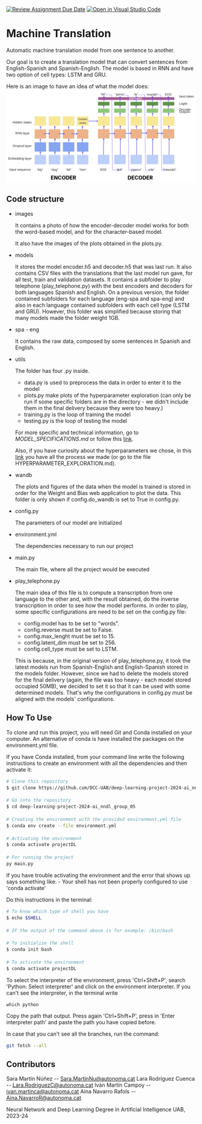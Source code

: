 [![Review Assignment Due Date](https://classroom.github.com/assets/deadline-readme-button-24ddc0f5d75046c5622901739e7c5dd533143b0c8e959d652212380cedb1ea36.svg)](https://classroom.github.com/a/jPcQNmHU)
[![Open in Visual Studio Code](https://classroom.github.com/assets/open-in-vscode-718a45dd9cf7e7f842a935f5ebbe5719a5e09af4491e668f4dbf3b35d5cca122.svg)](https://classroom.github.com/online_ide?assignment_repo_id=14935852&assignment_repo_type=AssignmentRepo)
# Machine Translation
Automatic machine translation model from one sentence to another.

Our goal is to create a translation model that can convert sentences from English-Spanish and Spanish-English. The model is based in RNN and have two option of cell types: LSTM and GRU.

Here is an image to have an idea of what the model does:
![Model Image](https://github.com/DCC-UAB/deep-learning-project-2024-ai_nndl_group_05/blob/main/images/image_model.png?raw=true)

## Code structure
* images

    It contains a photo of how the encoder-decoder model works for both the word-based model, and for the character-based model. 
    
    It also have the images of the plots obtained in the plots.py.

* models

    It stores the model encoder.h5 and decoder.h5 that was last run. It also contains CSV files with the translations that the last model run gave, for all test, train and validation datasets. It contains a subfolder to play telephone (play_telephone.py) with the best encoders and decoders for both languages Spanish and English. On a previous version, the folder contained subfolders for each language (eng-spa and spa-eng) and also in each language contained subfolders with each cell type (LSTM and GRU). However, this folder was simplified because storing that many models made the folder weight 1GB.

* spa - eng

    It contains the raw data, composed by some sentences in Spanish and English.

* utils

    The folder has four .py inside.
    - data.py is used to preprocess the data in order to enter it to the model
    - plots.py make plots of the hyperparameter exploration (can only be run if some specific folders are in the directory - we didn't include them in the final delivery because they were too heavy.)
    - training.py is the loop of training the model
    - testing.py is the loop of testing the model
    
    For more specific and technical information, go to *MODEL_SPECIFICATIONS.md* or follow this [link](https://github.com/DCC-UAB/deep-learning-project-2024-ai_nndl_group_05/blob/main/MODEL_SPECIFICATIONS.md).
    
    Also, if you have curiosity about the hyperparameters we chose, in this [link](https://github.com/DCC-UAB/deep-learning-project-2024-ai_nndl_group_05/blob/main/HYPERPARAMETER_EXPLORATION.md) you have all the process we made (or go to the file HYPERPARAMETER_EXPLORATION.md).

* wandb

    The plots and figures of the data when the model is trained is stored in order for the Weight and Bias web application to plot the data. This folder is only shown if config.do_wandb is set to True in config.py.

* config.py

    The parameters of our model are initialized

* environment.yml

    The dependencies necessary to run our project

* main.py

    The main file, where all the project would be executed

* play_telephone.py

    The main idea of this file is to compute a transcription from one language to the other and, with the result obtained, do the inverse transcription in order to see how the model performs. In order to play, some specific configurations are need to be set on the config.py file:
  - config.model has to be set to "words".
  - config.reverse must be set to False.
  - config.max_lenght must be set to 15.
  - config.latent_dim must be set to 256.
  - config.cell_type must be set to LSTM.
  
  This is because, in the original version of play_telephone.py, it took the latest models run from Spanish-English and English-Spanish stored in the models folder. However, since we had to delete the models stored for the final delivery (again, the file was too heavy - each model stored occupied 50MB), we decided to set it so that it can be used with some determined models. That's why the configurations in config.py must be aligned with the models' configurations.
 

## How To Use
To clone and run this project, you will need Git and Conda installed on your computer.
An alternative of conda is have installed the packages on the environment.yml file.

If you have Conda installed, from your command line write the following instructions to create an environment with all the dependencies and then activate it:

```bash
# Clone this repository
$ git clone https://github.com/DCC-UAB/deep-learning-project-2024-ai_nndl_group_05

# Go into the repository
$ cd deep-learning-project-2024-ai_nndl_group_05

# Creating the environment with the provided environment.yml file
$ conda env create --file environment.yml

# Activating the environment
$ conda activate projectDL

# For running the project
py main.py
```

If you have trouble activating the environment and the error that shows up says something like:
    -  Your shell has not been properly configured to use 'conda activate'

Do this instructions in the terminal:
```bash
# To know which type of shell you have 
$ echo $SHELL

# IF the output of the command above is for example: /bin/bash  

# To initialize the shell 
$ conda init bash

# To activate the environment
$ conda activate projectDL
```

To select the interpreter of the environment, press 'Ctrl+Shift+P', search 'Python: Select interpreter' and click on the environment interpreter.
If you can't see the interpreter, in the terminal write
```
which python
```
Copy the path that output. Press again 'Ctrl+Shift+P', press in 'Enter interpreter path' and paste the path you have copied before.



In case that you can't see all the branches, run the command:
```bash
git fetch --all
```


## Contributors
Sara Martín Núñez -- Sara.MartinNu@autonoma.cat
Lara Rodríguez Cuenca -- Lara.RodriguezC@autonoma.cat
Iván Martín  Campoy -- ivan.martinca@autonoma.cat
Aina Navarro Rafols -- Aina.NavarroR@autonoma.cat

Neural Network and Deep Learning
Degree in Artificial Intelligence
UAB, 2023-24
